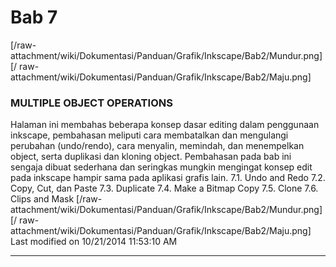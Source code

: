# Bab 7
[/raw-attachment/wiki/Dokumentasi/Panduan/Grafik/Inkscape/Bab2/Mundur.png] [/
raw-attachment/wiki/Dokumentasi/Panduan/Grafik/Inkscape/Bab2/Maju.png]
### MULTIPLE OBJECT OPERATIONS
Halaman ini membahas beberapa konsep dasar editing dalam penggunaan inkscape,
pembahasan meliputi cara membatalkan dan mengulangi perubahan (undo/rendo),
cara menyalin, memindah, dan menempelkan object, serta duplikasi dan kloning
object.
Pembahasan pada bab ini sengaja dibuat sederhana dan seringkas mungkin
mengingat konsep edit pada inkscape hampir sama pada aplikasi grafis lain.
7.1. Undo and Redo
7.2. Copy, Cut, dan Paste
7.3. Duplicate
7.4. Make a Bitmap Copy
7.5. Clone
7.6. Clips and Mask
[/raw-attachment/wiki/Dokumentasi/Panduan/Grafik/Inkscape/Bab2/Mundur.png] [/
raw-attachment/wiki/Dokumentasi/Panduan/Grafik/Inkscape/Bab2/Maju.png]
Last modified on 10/21/2014 11:53:10 AM

---
 
